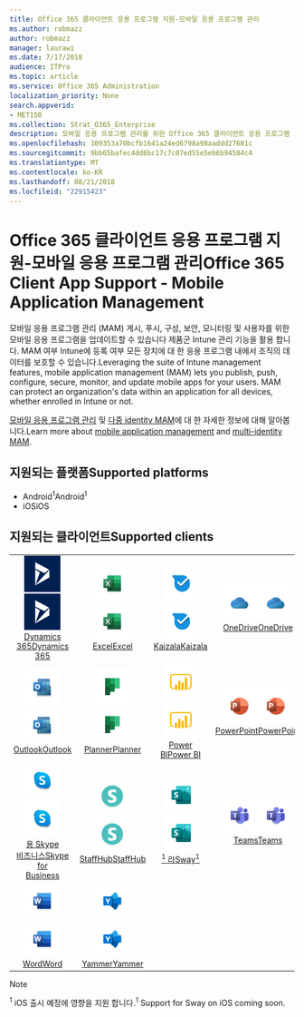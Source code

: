 ```yaml
---
title: Office 365 클라이언트 응용 프로그램 지원-모바일 응용 프로그램 관리
ms.author: robmazz
author: robmazz
manager: laurawi
ms.date: 7/17/2018
audience: ITPro
ms.topic: article
ms.service: Office 365 Administration
localization_priority: None
search.appverid:
- MET150
ms.collection: Strat_O365_Enterprise
description: 모바일 응용 프로그램 관리를 위한 Office 365 클라이언트 응용 프로그램 지원 이해
ms.openlocfilehash: 309353a70bcfb1641a24ed6798a98aaddd27681c
ms.sourcegitcommit: 9bb65bafec4dd6bc17c7c07ed55e5eb6b94584c4
ms.translationtype: MT
ms.contentlocale: ko-KR
ms.lasthandoff: 08/21/2018
ms.locfileid: "22915423"
---
```

# <a name="office-365-client-app-support---mobile-application-management"></a><span data-ttu-id="30d54-103">Office 365 클라이언트 응용 프로그램 지원-모바일 응용 프로그램 관리</span><span class="sxs-lookup"><span data-stu-id="30d54-103">Office 365 Client App Support - Mobile Application Management</span></span>

<span data-ttu-id="30d54-p101">모바일 응용 프로그램 관리 (MAM) 게시, 푸시, 구성, 보안, 모니터링 및 사용자를 위한 모바일 응용 프로그램을 업데이트할 수 있습니다 제품군 Intune 관리 기능을 활용 합니다. MAM 여부 Intune에 등록 여부 모든 장치에 대 한 응용 프로그램 내에서 조직의 데이터를 보호할 수 있습니다.</span><span class="sxs-lookup"><span data-stu-id="30d54-p101">Leveraging the suite of Intune management features, mobile application management (MAM) lets you publish, push, configure, secure, monitor, and update mobile apps for your users. MAM can protect an organization's data within an application for all devices, whether enrolled in Intune or not.</span></span>

<span data-ttu-id="30d54-106">[모바일 응용 프로그램 관리](https://docs.microsoft.com/intune/mam-faq) 및 [다중 identity MAM](https://docs.microsoft.com/intune/app-protection-policy)에 대 한 자세한 정보에 대해 알아봅니다.</span><span class="sxs-lookup"><span data-stu-id="30d54-106">Learn more about [mobile application management](https://docs.microsoft.com/intune/mam-faq) and [multi-identity MAM](https://docs.microsoft.com/intune/app-protection-policy).</span></span>

## <a name="supported-platforms"></a><span data-ttu-id="30d54-107">지원되는 플랫폼</span><span class="sxs-lookup"><span data-stu-id="30d54-107">Supported platforms</span></span>

 - <span data-ttu-id="30d54-108">Android<sup>1</sup></span><span class="sxs-lookup"><span data-stu-id="30d54-108">Android<sup>1</sup></span></span>
 - <span data-ttu-id="30d54-109">iOS</span><span class="sxs-lookup"><span data-stu-id="30d54-109">iOS</span></span>

## <a name="supported-clients"></a><span data-ttu-id="30d54-110">지원되는 클라이언트</span><span class="sxs-lookup"><span data-stu-id="30d54-110">Supported clients</span></span>

| | | | | | |
|:---:|:---:|:---:|:---:|:---:|:---:|
| <span data-ttu-id="30d54-111">![Dynamics 365 아이콘](media/o365-dynamics365-64x64.png)</span><span class="sxs-lookup"><span data-stu-id="30d54-111">![Dynamics 365 icon](media/o365-dynamics365-64x64.png)</span></span> <br> [<span data-ttu-id="30d54-112">Dynamics 365</span><span class="sxs-lookup"><span data-stu-id="30d54-112">Dynamics 365</span></span>](https://dynamics.microsoft.com) | <span data-ttu-id="30d54-113">![Excel 아이콘](media/o365-excel-64x64.png)</span><span class="sxs-lookup"><span data-stu-id="30d54-113">![Excel icon](media/o365-excel-64x64.png)</span></span> <br> [<span data-ttu-id="30d54-114">Excel</span><span class="sxs-lookup"><span data-stu-id="30d54-114">Excel</span></span>](https://products.office.com/excel) | <span data-ttu-id="30d54-115">![Kaizala 아이콘](media/o365-kaizala-64x64.png)</span><span class="sxs-lookup"><span data-stu-id="30d54-115">![Kaizala icon](media/o365-kaizala-64x64.png)</span></span> <br> [<span data-ttu-id="30d54-116">Kaizala</span><span class="sxs-lookup"><span data-stu-id="30d54-116">Kaizala</span></span>](https://products.office.com/en/business/microsoft-kaizala) | <span data-ttu-id="30d54-117">![비즈니스 아이콘 비즈니스용 OneDrive](media/o365-OneDrive-64x64.png)</span><span class="sxs-lookup"><span data-stu-id="30d54-117">![OneDrive for Business icon](media/o365-OneDrive-64x64.png)</span></span> <br> [<span data-ttu-id="30d54-118">OneDrive</span><span class="sxs-lookup"><span data-stu-id="30d54-118">OneDrive</span></span>](https://products.office.com/onedrive-for-business/online-cloud-storage) | <span data-ttu-id="30d54-119">![OneNote 아이콘](media/o365-OneNote-64x64.png)</span><span class="sxs-lookup"><span data-stu-id="30d54-119">![OneNote icon](media/o365-OneNote-64x64.png)</span></span> <br> [<span data-ttu-id="30d54-120">OneNote</span><span class="sxs-lookup"><span data-stu-id="30d54-120">OneNote</span></span>](https://products.office.com/onenote)
| <span data-ttu-id="30d54-121">![Outlook 아이콘](media/o365-outlook-64x64.png)</span><span class="sxs-lookup"><span data-stu-id="30d54-121">![Outlook icon](media/o365-outlook-64x64.png)</span></span> <br> [<span data-ttu-id="30d54-122">Outlook</span><span class="sxs-lookup"><span data-stu-id="30d54-122">Outlook</span></span>](https://products.office.com/outlook) | <span data-ttu-id="30d54-123">![플래너 아이콘](media/o365-planner-64x64.png)</span><span class="sxs-lookup"><span data-stu-id="30d54-123">![Planner icon](media/o365-planner-64x64.png)</span></span> <br> [<span data-ttu-id="30d54-124">Planner</span><span class="sxs-lookup"><span data-stu-id="30d54-124">Planner</span></span>](https://products.office.com/business/task-management-software) | <span data-ttu-id="30d54-125">![PowerBI 아이콘](media/o365-powerbi-64x64.png)</span><span class="sxs-lookup"><span data-stu-id="30d54-125">![PowerBI icon](media/o365-powerbi-64x64.png)</span></span> <br> [<span data-ttu-id="30d54-126">Power BI</span><span class="sxs-lookup"><span data-stu-id="30d54-126">Power BI</span></span>](https://powerbi.microsoft.com) | <span data-ttu-id="30d54-127">![PowerPoint 아이콘](media/o365-powerpoint-64x64.png)</span><span class="sxs-lookup"><span data-stu-id="30d54-127">![PowerPoint icon](media/o365-powerpoint-64x64.png)</span></span> <br> [<span data-ttu-id="30d54-128">PowerPoint</span><span class="sxs-lookup"><span data-stu-id="30d54-128">PowerPoint</span></span>](https://products.office.com/powerpoint) | <span data-ttu-id="30d54-129">![SharePoint 아이콘](media/o365-sharepoint-64x64.png)</span><span class="sxs-lookup"><span data-stu-id="30d54-129">![SharePoint icon](media/o365-sharepoint-64x64.png)</span></span> <br> [<span data-ttu-id="30d54-130">Sharepoint</span><span class="sxs-lookup"><span data-stu-id="30d54-130">Sharepoint</span></span>](https://products.office.com/sharepoint)
| <span data-ttu-id="30d54-131">![Skype 비즈니스 아이콘](media/o365-skypeforbusiness-64x64.png)</span><span class="sxs-lookup"><span data-stu-id="30d54-131">![Skype for Business icon](media/o365-skypeforbusiness-64x64.png)</span></span> <br> [<span data-ttu-id="30d54-132">용 Skype <br> 비즈니스</span><span class="sxs-lookup"><span data-stu-id="30d54-132">Skype for <br> Business</span></span>](https://www.skype.com/business/) | <span data-ttu-id="30d54-133">![StaffHub 아이콘](media/o365-staffhub-64x64.png)</span><span class="sxs-lookup"><span data-stu-id="30d54-133">![StaffHub icon](media/o365-staffhub-64x64.png)</span></span> <br> [<span data-ttu-id="30d54-134">StaffHub</span><span class="sxs-lookup"><span data-stu-id="30d54-134">StaffHub</span></span>](https://products.office.com/microsoft-staffhub/staff-scheduling-software) | <span data-ttu-id="30d54-135">![아이콘 라](media/o365-sway-64x64.png)</span><span class="sxs-lookup"><span data-stu-id="30d54-135">![Sway icon](media/o365-sway-64x64.png)</span></span> <br> [<span data-ttu-id="30d54-136"><sup>1</sup> 라</span><span class="sxs-lookup"><span data-stu-id="30d54-136">Sway<sup>1</sup></span></span>](https://sway.com) | <span data-ttu-id="30d54-137">![팀 아이콘](media/o365-teams-64x64.png)</span><span class="sxs-lookup"><span data-stu-id="30d54-137">![Teams icon](media/o365-teams-64x64.png)</span></span> <br> [<span data-ttu-id="30d54-138">Teams</span><span class="sxs-lookup"><span data-stu-id="30d54-138">Teams</span></span>](https://products.office.com/microsoft-teams/group-chat-software) | <span data-ttu-id="30d54-139">![Visio 아이콘](media/o365-visio-64x64.png)</span><span class="sxs-lookup"><span data-stu-id="30d54-139">![Visio icon](media/o365-visio-64x64.png)</span></span> <br> [<span data-ttu-id="30d54-140">Visio</span><span class="sxs-lookup"><span data-stu-id="30d54-140">Visio</span></span>](https://products.office.com/visio/flowchart-software)
| <span data-ttu-id="30d54-141">![Word 아이콘](media/o365-word-64x64.png)</span><span class="sxs-lookup"><span data-stu-id="30d54-141">![Word icon](media/o365-word-64x64.png)</span></span> <br> [<span data-ttu-id="30d54-142">Word</span><span class="sxs-lookup"><span data-stu-id="30d54-142">Word</span></span>](https://products.office.com/word) | <span data-ttu-id="30d54-143">![Yammer 아이콘](media/o365-yammer-64x64.png)</span><span class="sxs-lookup"><span data-stu-id="30d54-143">![Yammer icon](media/o365-yammer-64x64.png)</span></span> <br> [<span data-ttu-id="30d54-144">Yammer</span><span class="sxs-lookup"><span data-stu-id="30d54-144">Yammer</span></span>](https://products.office.com/yammer/yammer-overview)

> [!NOTE]
> <span data-ttu-id="30d54-145"><sup>1</sup> iOS 출시 예정에 영향을 지원 합니다.</span><span class="sxs-lookup"><span data-stu-id="30d54-145"><sup>1</sup> Support for Sway on iOS coming soon.</span></span>